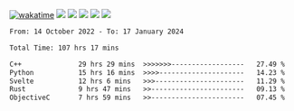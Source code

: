 [![wakatime](https://wakatime.com/badge/user/368879df-dc38-4b1a-86c4-8a2054a0e074.svg)](https://wakatime.com/@368879df-dc38-4b1a-86c4-8a2054a0e074)
<img src="https://img.shields.io/badge/Windows-0078D6?style=flat&logo=Windows&logoColor=white">
<img src="https://img.shields.io/badge/IntelliJ_IDEA-000000.svg?style=flat&logo=IntelliJ-IDEA&logoColor=white">
<img src="https://img.shields.io/badge/CLion-000000.svg?style=flat&logo=CLion&logoColor=white">
<img src="https://img.shields.io/badge/Visual_Studio_Code-007ACC?style=flat&logo=Visual-Studio-Code&logoColor=white">
<img src="https://img.shields.io/badge/Discord-5865F2?label=kano42&style=flat&logo=discord&logoColor=white">
<br>


<!--START_SECTION:waka-->

```txt
From: 14 October 2022 - To: 17 January 2024

Total Time: 107 hrs 17 mins

C++              29 hrs 29 mins  >>>>>>>------------------   27.49 %
Python           15 hrs 16 mins  >>>>---------------------   14.23 %
Svelte           12 hrs 6 mins   >>>----------------------   11.29 %
Rust             9 hrs 47 mins   >>-----------------------   09.13 %
ObjectiveC       7 hrs 59 mins   >>-----------------------   07.45 %
```

<!--END_SECTION:waka-->
